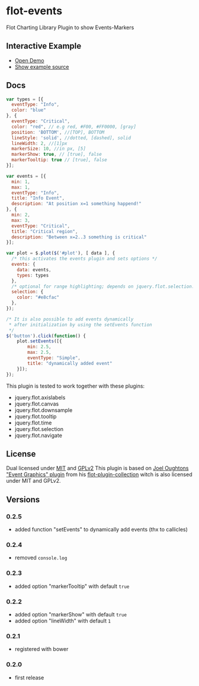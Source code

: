 # flot-events
Flot Charting Library Plugin to show Events-Markers

## Interactive Example

* [Open Demo](./example/)
* [Show example source](https://github.com/mojoaxel/flot-events/blob/master/example/index.html)

## Docs

```javascript
var types = [{
  eventType: "Info",
  color: "blue"
}, {
  eventType: "Critical",
  color: "red", // e.g red, #F00, #FF0000, [gray]
  position: 'BOTTOM', //[TOP], BOTTOM
  lineStyle: 'solid', //dotted, [dashed], solid
  lineWidth: 2, //[1]px
  markerSize: 10, //in px, [5]
  markerShow: true, // [true], false
  markerTooltip: true // [true], false 
}];

var events = [{
  min: 1,
  max: 1,
  eventType: "Info",
  title: "Info Event",
  description: "At position x=1 something happend!"
}, {
  min: 2,
  max: 3,
  eventType: "Critical",
  title: "Critical region",
  description: "Between x=2..3 something is critical"
}];

var plot = $.plot($('#plot'), [ data ], {
  /* this activates the events plugin and sets options */
  events: {
    data: events,
    types: types
  },
  /* optional for range highlighting; depends on jquery.flot.selection.*/
  selection: {
    color: "#e8cfac"
  },
});

/* It is also possible to add events dynamically 
 * after initialization by using the setEvents function 
 */
$('button').click(function() {
	plot.setEvents([{
		min: 2.5,
		max: 2.5,
		eventType: "Simple",
		title: "dynamically added event"
	}]);
});
```

This plugin is tested to work together with these plugins:

* jquery.flot.axislabels
* jquery.flot.canvas
* jquery.flot.downsample
* jquery.flot.tooltip
* jquery.flot.time
* jquery.flot.selection
* jquery.flot.navigate

## License

Dual licensed under [MIT](http://opensource.org/licenses/MIT) and [GPLv2](http://opensource.org/licenses/gpl-2.0.php)
This plugin is based on [Joel Oughtons](https://github.com/oughton) ["Event Graphics" plugin](http://joeloughton.com/blog/web-applications/flot-plugins-event-graphics/) from his [flot-plugin-collection](https://github.com/oughton/flot-plugin-collection) witch is also licensed under MIT and GPLv2.

## Versions

### 0.2.5
* added function "setEvents" to dynamically add events (thx to callicles) 

### 0.2.4
* removed `console.log`

### 0.2.3
* added option "markerTooltip" with default `true`

### 0.2.2
* added option "markerShow" with default `true`
* added option "lineWidth" with default `1`

### 0.2.1
* registered with bower

### 0.2.0
* first release
